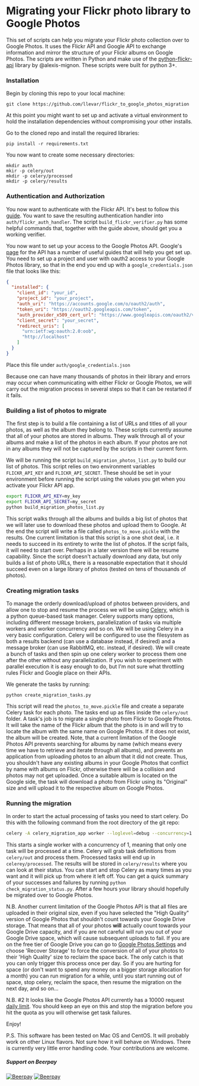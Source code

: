 # Migrating your Flickr photo library to Google Photos
This set of scripts can help you migrate your Flickr photo collection over to Google Photos. It uses the Flickr API and 
Google API to exchange information and mirror the structure of your Flickr albums on Google Photos. The scripts are
written in Python and make use of the [python-flickr-api](https://github.com/alexis-mignon/python-flickr-api) library 
by @alexis-mignon. These scripts were built for python 3+.

### Installation
Begin by cloning this repo to your local machine:

```git clone https://github.com/llevar/flickr_to_google_photos_migration```

At this point you might want to set up and activate a virtual environment to hold the installation dependencies 
without compromising your other installs.

Go to the cloned repo and install the required libraries:

```pip install -r requirements.txt```

You now want to create some necessary directories:

```shell
mkdir auth
mkir -p celery/out
mkdir -p celery/processed
mkdir -p celery/results 
```

### Authentication and Authorization
You now want to authenticate with the Flickr API. It's best to follow this 
[guide](https://github.com/alexis-mignon/python-flickr-api/wiki/Flickr-API-Keys-and-Authentication). You want to save 
the resulting authentication handler into ```auth/flickr_auth_handler```. The script ```build_flickr_verifier.py``` has
some helpful commands that, together with the guide above, should get you a working verifier.

You now want to set up your access to the Google Photos API. Google's [page](https://developers.google.com/photos/) 
for the API has a number of useful guides that will help you get set up. You need to set up a project and user with 
oauth2 access to your Google Photos library, so that in the end you end up with a ```google_credentials.json``` file 
that looks like this:

```json
{
  "installed": {
    "client_id": "your_id",
    "project_id": "your_project",
    "auth_uri": "https://accounts.google.com/o/oauth2/auth",
    "token_uri": "https://oauth2.googleapis.com/token",
    "auth_provider_x509_cert_url": "https://www.googleapis.com/oauth2/v1/certs",
    "client_secret": "your_secret",
    "redirect_uris": [
      "urn:ietf:wg:oauth:2.0:oob",
      "http://localhost"
    ]
  }
}
``` 

Place this file under ```auth/google_credentials.json```

Because one can have many thousands of photos in their library and errors may occur when communicating with either
Flickr or Google Photos, we will carry out the migration process in several steps so that it can be restarted if it fails.

### Building a list of photos to migrate

The first step is to build a file containing a list of URLs and titles of all your photos, as well as the album they 
belong to. These scripts currently assume that all of your photos are stored in albums. They walk through all of your
albums and make a list of the photos in each album. If your photos are not in any albums they will not be captured by
the scripts in their current form.

We will be running the script ```build_migration_photos_list.py``` to build our list of photos. This script relies on
two environment variables ```FLICKR_API_KEY``` and ```FLICKR_API_SECRET```. These should be set in your environment 
before running the script using the values you get when you activate your Flickr API app.

```bash
export FLICKR_API_KEY=my_key
export FLICKR_API_SECRET=my_secret
python build_migration_photos_list.py
```

This script walks through all the albums and builds a big list of photos that we will later use to download these photos
and upload them to Google. At the end the script will write a file called ```photos_to_move.pickle``` with the results.
One current limitation is that this script is a one shot deal, i.e. it needs to succeed in its entirety to write the 
list of photos. If the script fails, it will need to start over. Perhaps in a later version there will be resume
capability. Since the script doesn't actually download any data, but only builds a list of photo URLs, there is a
reasonable expectation that it should succeed even on a large library of photos (tested on tens of thousands of photos).


### Creating migration tasks
To manage the orderly download/upload of photos between providers, and allow one to stop and resume the process we will
be using [Celery](https://github.com/celery/celery), which is a python queue-based task manager. Celery supports many
options, including different message brokers, parallelization of tasks via multiple workers and worker concurrency and
so on. We will be using Celery in a very basic configuration. Celery will be configured to use the filesystem as both a
results backend (can use a database instead, if desired) and a message broker (can use RabbitMQ, etc. instead, 
if desired). We will create a bunch of tasks and then spin up one celery worker to process them one after the other
without any parallelization. If you wish to experiment with parallel execution it is easy enough to do, but I'm not sure
what throttling rules Flickr and Google place on their APIs.

We generate the tasks by running: 

```python create_migration_tasks.py``` 

This script will read the ```photos_to_move.pickle```
file and create a separate Celery task for each photo. The tasks end up as files inside the ```celery/out``` folder.
A task's job is to migrate a single photo from Flickr to Google Photos. It will take the name of the Flickr album that
the photo is in and will try to locate the album with the same name on Google Photos. If it does not exist, the album
will be created. Note, that a current limitation of the Google Photos API prevents searching for albums by name (which 
means every time we have to retrieve and iterate through all albums), and prevents an application from uploading photos
to an album that it did not create. Thus, you shouldn't have any existing albums in your Google Photos that conflict by
name with albums on Flickr, otherwise there will be a collision and photos may not get uploaded. Once a suitable album
is located on the Google side, the task will download a photo from Flickr using its "Original" size and will upload
it to the respective album on Google Photos.

### Running the migration

In order to start the actual processing of tasks you need to start celery. Do this with the following command from the 
root directory of the git repo:

```bash
celery -A celery_migration_app worker --loglevel=debug --concurrency=1 -E
```  

This starts a single worker with a concurrency of 1, meaning that only one task will be processed at a time. Celery will
grab task definitions from ```celery/out``` and process them. Processed tasks will end up in ```celerey/processed```.
The results will be stored in ```celery/results``` where 
you can look at their status. You can start and stop Celery as many times as you want and it will pick up from where it
left off. You can get a quick summary of your successes and failures by running ```python check_migration_status.py```.
After a few hours your library should hopefully be migrated over to Google Photos.

N.B. Another current limitation of the Google Photos API is that all files are uploaded in their original size, even if
you have selected the "High Quality" version of Google Photos that shouldn't count towards your Google Drive storage. 
That means that all of your photos **will** actually count towards your Google Drive capacity, and if you are not careful 
will run you out of your Google Drive space, which will cause subsequent uploads to fail. If you are on the free 
tier of Google Drive you can go to [Google Photos Settings](https://photos.google.com/settings) and choose 'Recover 
Storage' to force the conversion of all of your photos to their 'High Quality' size to reclaim the space back. The only
catch is that you can only trigger this process once per day. So if you are hurting for space (or don't want to spend
any money on a bigger storage allocation for a month) you can run migration for a while, until you start running out of 
space, stop celery, reclaim the space, then resume the migration on the next day, and so on...

N.B. #2 It looks like the Google Photos API currently has a 10000 request 
[daily limit](https://developers.google.com/photos/library/guides/api-limits-quotas). You should keep an eye on this 
and stop the migration before you hit the quota as you will otherwise get task failures.

Enjoy!

P.S. This software has been tested on Mac OS and CentOS. It will probably work on other Linux flavors.
Not sure how it will behave on Windows. There is currently very little error handling code. Your contributions are 
welcome.


##### Support on Beerpay
[![Beerpay](https://beerpay.io/llevar/flickr_to_google_photos_migration/badge.svg?style=beer-square)](https://beerpay.io/llevar/flickr_to_google_photos_migration)  [![Beerpay](https://beerpay.io/llevar/flickr_to_google_photos_migration/make-wish.svg?style=flat-square)](https://beerpay.io/llevar/flickr_to_google_photos_migration?focus=wish)